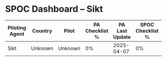 # SPOC Dashboard – Sikt

| Piloting Agent | Country | Pilot | PA Checklist % | PA Last Update | SPOC Checklist % | SPOC Last Update |
|----------------|---------|--------|----------------|----------------|------------------|------------------|
| Sikt | Unknown | Unknown | 0% | 2025-04-07 | 0% | 2025-04-07 |

